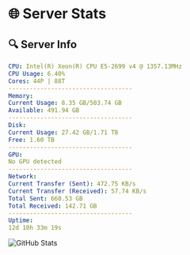 # 🌐 Server Stats
## 🔍 Server Info
```yaml
CPU: Intel(R) Xeon(R) CPU E5-2699 v4 @ 1357.13MHz
CPU Usage: 6.40%
Cores: 44P | 88T
-----------------------------------
Memory:
Current Usage: 8.35 GB/503.74 GB
Available: 491.94 GB
-----------------------------------
Disk:
Current Usage: 27.42 GB/1.71 TB
Free: 1.60 TB
-----------------------------------
GPU:
No GPU detected
-----------------------------------
Network:
Current Transfer (Sent): 472.75 KB/s
Current Transfer (Received): 57.74 KB/s
Total Sent: 660.53 GB
Total Received: 142.71 GB
-----------------------------------
Uptime:
12d 10h 33m 19s
```
![GitHub Stats](https://img.shields.io/badge/Updated-2025-05-02_03:42:07-blue)